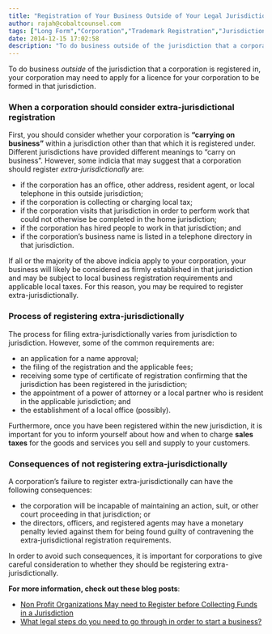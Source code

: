 ```yaml
---
title: "Registration of Your Business Outside of Your Legal Jurisdiction"
author: rajah@cobaltcounsel.com
tags: ["Long Form","Corporation","Trademark Registration","Jurisdiction","Commercial Activities","Rajah","Articles of Incorporation"]
date: 2014-12-15 17:02:58
description: "To do business outside of the jurisdiction that a corporation is registered in, your corporation may need to apply for a licence for your corporation to be formed in that jurisdiction."
---
```


To do business *outside* of the jurisdiction that a corporation is registered in, your corporation may need to apply for a licence for your corporation to be formed in that jurisdiction. 

### When a corporation should consider extra-jurisdictional registration

First, you should consider whether your corporation is **“carrying on business”** within a jurisdiction other than that which it is registered under. Different jurisdictions have provided different meanings to “carry on business”. However, some indicia that may suggest that a corporation should register *extra-jurisdictionally* are: 

- if the corporation has an office, other address, resident agent, or local telephone in this outside jurisdiction; 
- if the corporation is collecting or charging local tax; 
- if the corporation visits that jurisdiction in order to perform work that could not otherwise be completed in the home jurisdiction; 
- if the corporation has hired people to work in that jurisdiction; and
- if the corporation’s business name is listed in a telephone directory in that jurisdiction.

If all or the majority of the above indicia apply to your corporation, your business will likely be considered as firmly established in that jurisdiction and may be subject to local business registration requirements and applicable local taxes. For this reason, you may be required to register extra-jurisdictionally. 

### Process of registering extra-jurisdictionally

The process for filing extra-jurisdictionally varies from jurisdiction to jurisdiction. However, some of the common requirements are:   

- an application for a name approval;
- the filing of the registration and the applicable fees; 
- receiving some type of certificate of registration confirming that the jurisdiction has been registered in the jurisdiction; 
- the appointment of a power of attorney or a local partner who is resident in the applicable jurisdiction; and
- the establishment of a local office (possibly). 

Furthermore, once you have been registered within the new jurisdiction, it is important for you to inform yourself about how and when to charge **sales taxes** for the goods and services you sell and supply to your customers.

 

### Consequences of not registering extra-jurisdictionally

A corporation’s failure to register extra-jurisdictionally can have the following consequences: 

- the corporation will be incapable of maintaining an action, suit, or other court proceeding in that jurisdiction; or 
- the directors, officers, and registered agents may have a monetary penalty levied against them for being found guilty of contravening the extra-jurisdictional registration requirements. 

In order to avoid such consequences, it is important for corporations to give careful consideration to whether they should be registering extra-jurisdictionally.


**For more information, check out these blog posts**:
- [Non Profit Organizations May need to Register before Collecting Funds in a Jurisdiction](https://blog.clausehound.com/non-profit-organizations-may-need-to-register-before-collecting-funds-in-a-jurisdiction/)
- [What legal steps do you need to go through in order to start a business?](https://blog.clausehound.com/what-legal-steps-do-you-need-to-go-through-in-order-to-start-a-business/)
